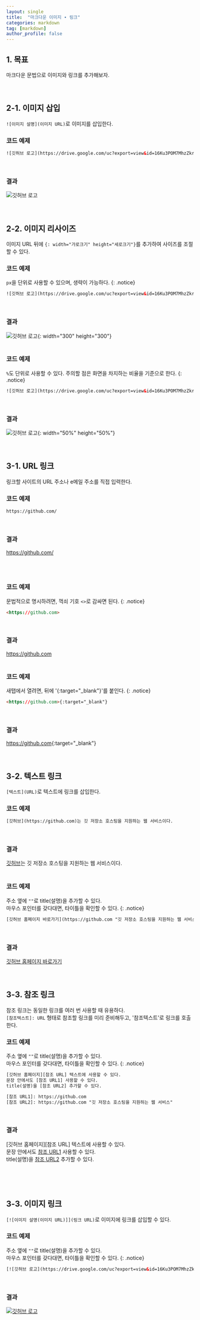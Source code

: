 ```yaml
---
layout: single
title:  "마크다운 이미지 ∙ 링크"
categories: markdown
tag: [markdown]
author_profile: false
---
```


## 1. 목표
마크다운 문법으로 이미지와 링크를 추가해보자.
<br>
<br>
<br>



## 2-1. 이미지 삽입
`![이미지 설명](이미지 URL)`로 이미지를 삽입한다.
<br>

### 코드 예제
```html
![깃허브 로고](https://drive.google.com/uc?export=view&id=16Ku3POM7MhzZkrfzXpOQjXnXkBqFdYfJ)
```
<br>

### 결과
![깃허브 로고](https://drive.google.com/uc?export=view&id=16Ku3POM7MhzZkrfzXpOQjXnXkBqFdYfJ)
<br>
<br>
<br>



## 2-2. 이미지 리사이즈
이미지 URL 뒤에 `{: width="가로크기" height="세로크기"}`를 추가하여 사이즈를 조절할 수 있다.
<br>

### 코드 예제
`px`을 단위로 사용할 수 있으며, 생략이 가능하다.
{: .notice}

```html
![깃허브 로고](https://drive.google.com/uc?export=view&id=16Ku3POM7MhzZkrfzXpOQjXnXkBqFdYfJ){: width="300" height="300"}
```
<br>

### 결과
![깃허브 로고](https://drive.google.com/uc?export=view&id=16Ku3POM7MhzZkrfzXpOQjXnXkBqFdYfJ){: width="300" height="300"}
<br>
<br>


### 코드 예제
`%`도 단위로 사용할 수 있다. 주의할 점은 화면을 차지하는 비율을 기준으로 한다.
{: .notice}

```html
![깃허브 로고](https://drive.google.com/uc?export=view&id=16Ku3POM7MhzZkrfzXpOQjXnXkBqFdYfJ){: width="50%" height="50%"}
```
<br>

### 결과
![깃허브 로고](https://drive.google.com/uc?export=view&id=16Ku3POM7MhzZkrfzXpOQjXnXkBqFdYfJ){: width="50%" height="50%"}
<br>
<br>
<br>



## 3-1. URL 링크
링크할 사이트의 URL 주소나 e메일 주소를 직접 입력한다.
<br>

### 코드 예제
```html
https://github.com/
```
<br>

### 결과
https://github.com/

<br>
<br>


### 코드 예제
문법적으로 명시하려면, 꺽쇠 기호 <code><></code>로 감싸면 된다.
{: .notice}

```html
<https://github.com>
```
<br>

### 결과
<https://github.com>
<br>
<br>


### 코드 예제
새탭에서 열려면, 뒤에 '{:target="_blank"}'를 붙인다.
{: .notice}

```html
<https://github.com>{:target="_blank"}
```
<br>

### 결과
<https://github.com>{:target="_blank"}
<br>
<br>
<br>



## 3-2. 텍스트 링크
`[텍스트](URL)`로 텍스트에 링크를 삽입한다.
<br>

### 코드 예제
```html
[깃허브](https://github.com)는 깃 저장소 호스팅을 지원하는 웹 서비스이다.
```
<br>

### 결과
[깃허브](https://github.com)는 깃 저장소 호스팅을 지원하는 웹 서비스이다.
<br>
<br>


### 코드 예제
주소 옆에 <code>""</code>로 title(설명)을 추가할 수 있다.  
마우스 포인터를 갖다대면, 타이틀을 확인할 수 있다.
{: .notice}

```html
[깃허브 홈페이지 바로가기](https://github.com "깃 저장소 호스팅을 지원하는 웹 서비스")
```
<br>

### 결과
[깃허브 홈페이지 바로가기](https://github.com "깃 저장소 호스팅을 지원하는 웹 서비스")
<br>
<br>
<br>



## 3-3. 참조 링크
참조 링크는 동일한 링크를 여러 번 사용할 때 유용하다.  
`[참조텍스트]: URL` 형태로 참조할 링크를 미리 준비해두고, '참조텍스트'로 링크를 호출한다.
<br>

### 코드 예제
주소 옆에 <code>""</code>로 title(설명)을 추가할 수 있다.  
마우스 포인터를 갖다대면, 타이틀을 확인할 수 있다.
{: .notice}

```html
[깃허브 홈페이지][참조 URL] 텍스트에 사용할 수 있다.  
문장 안에서도 [참조 URL1] 사용할 수 있다.  
title(설명)을 [참조 URL2] 추가할 수 있다.

[참조 URL1]: https://github.com
[참조 URL2]: https://github.com "깃 저장소 호스팅을 지원하는 웹 서비스"
```
<br>

### 결과
[깃허브 홈페이지][참조 URL] 텍스트에 사용할 수 있다.  
문장 안에서도 [참조 URL1] 사용할 수 있다.  
title(설명)을 [참조 URL2] 추가할 수 있다.

[참조 URL1]: https://github.com
[참조 URL2]: https://github.com "깃 저장소 호스팅을 지원하는 웹 서비스"
<br>
<br>
<br>



## 3-3. 이미지 링크
`[![이미지 설명(이미지 URL)]](링크 URL)`로 이미지에 링크를 삽입할 수 있다.
<br>

### 코드 예제
주소 옆에 <code>""</code>로 title(설명)을 추가할 수 있다.  
마우스 포인터를 갖다대면, 타이틀을 확인할 수 있다.
{: .notice}

```html
[![깃허브 로고](https://drive.google.com/uc?export=view&id=16Ku3POM7MhzZkrfzXpOQjXnXkBqFdYfJ)](https://github.com)
```
<br>

### 결과
[![깃허브 로고](https://drive.google.com/uc?export=view&id=16Ku3POM7MhzZkrfzXpOQjXnXkBqFdYfJ)](https://github.com)
